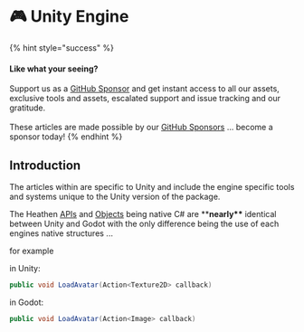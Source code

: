 # 🎮 Unity Engine

{% hint style="success" %}
#### Like what your seeing?

Support us as a [GitHub Sponsor](../../../become-a-sponsor/) and get instant access to all our assets, exclusive tools and assets, escalated support and issue tracking and our gratitude.\
\
These articles are made possible by our [GitHub Sponsors](../../../become-a-sponsor/) ... become a sponsor today!
{% endhint %}

## Introduction

The articles within are specific to Unity and include the engine specific tools and systems unique to the Unity version of the package.&#x20;

The Heathen [APIs](../api/) and [Objects](../objects/) being native C# are \*\***nearly\*\*** identical between Unity and Godot with the only difference being the use of each engines native structures ...&#x20;

for example&#x20;

in Unity:

```csharp
public void LoadAvatar(Action<Texture2D> callback)
```

in Godot:

```csharp
public void LoadAvatar(Action<Image> callback)
```
